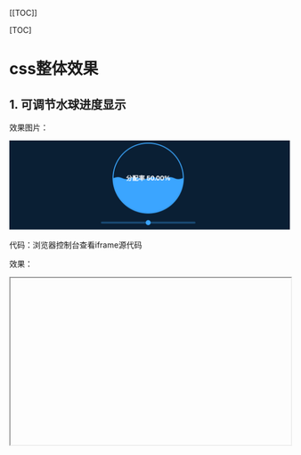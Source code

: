 [[TOC]]

[TOC]

# css整体效果

## 1. 可调节水球进度显示

效果图片：

![](./img/20-01.png)

代码：浏览器控制台查看iframe源代码

效果：

<iframe
  :src="$withBase('/css/css-demo/01-01.html')"
  width="100%" height="300"
  frameborder="1" scrolling="No" leftmargin="0" topmargin="0"
/>
